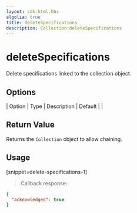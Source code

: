 ```yaml
---
layout: sdk.html.hbs
algolia: true
title: deleteSpecifications
description: Collection:deleteSpecifications
---
```


  

# deleteSpecifications
Delete specifications linked to the collection object.


## Options

| Option | Type | Description | Default |
|
## Return Value

Returns the `Collection` object to allow chaining.

## Usage

[snippet=delete-specifications-1]
> Callback response:

```json
{
  "acknowledged": true
}
```